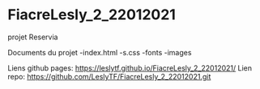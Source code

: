 # FiacreLesly_2_22012021
projet Reservia

Documents du projet
-index.html
-s.css
-fonts
-images

Liens github pages:  https://leslytf.github.io/FiacreLesly_2_22012021/
Lien repo: https://github.com/LeslyTF/FiacreLesly_2_22012021.git
